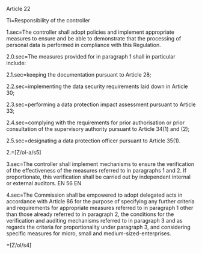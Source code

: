 Article 22

Ti=Responsibility of the controller

1.sec=The controller shall adopt policies and implement appropriate measures to ensure and be able to demonstrate that the processing of personal data is performed in compliance with this Regulation.

2.0.sec=The measures provided for in paragraph 1 shall in particular include:

2.1.sec=keeping the documentation pursuant to Article 28;

2.2.sec=implementing the data security requirements laid down in Article 30;

2.3.sec=performing a data protection impact assessment pursuant to Article 33;

2.4.sec=complying with the requirements for prior authorisation or prior consultation of the supervisory authority pursuant to Article 34(1) and (2);

2.5.sec=designating a data protection officer pursuant to Article 35(1).

2.=[Z/ol-a/s5]

3.sec=The controller shall implement mechanisms to ensure the verification of the effectiveness of the measures referred to in paragraphs 1 and 2. If proportionate, this verification shall be carried out by independent internal or external auditors. EN 56 EN

4.sec=The Commission shall be empowered to adopt delegated acts in accordance with Article 86 for the purpose of specifying any further criteria and requirements for appropriate measures referred to in paragraph 1 other than those already referred to in paragraph 2, the conditions for the verification and auditing mechanisms referred to in paragraph 3 and as regards the criteria for proportionality under paragraph 3, and considering specific measures for micro, small and medium-sized-enterprises.

=[Z/ol/s4]